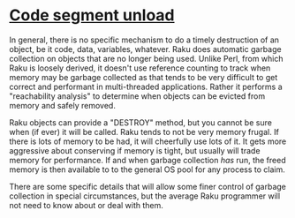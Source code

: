 [1]: https://rosettacode.org/wiki/Code_segment_unload

# [Code segment unload][1]


In general, there is no specific mechanism to do a timely destruction of an object, be it code, data, variables, whatever. Raku does automatic garbage collection on objects that are no longer being used. Unlike Perl, from which Raku is loosely derived, it doesn't use reference counting to track when memory may be garbage collected as that tends to be very difficult to get correct and performant in multi-threaded applications. Rather it performs a "reachability analysis" to determine when objects can be evicted from memory and safely removed.



Raku objects can provide a "DESTROY" method, but you cannot be sure when (if ever) it will be called. Raku tends to not be very memory frugal. If there is lots of memory to be had, it will cheerfully use lots of it. It gets more aggressive about conserving if memory is tight, but usually will trade memory for performance. If and when garbage collection *has* run, the freed memory is then available to to the general OS pool for any process to claim.



There are some specific details that will allow some finer control of garbage collection in special circumstances, but the average Raku programmer will not need to know about or deal with them.
